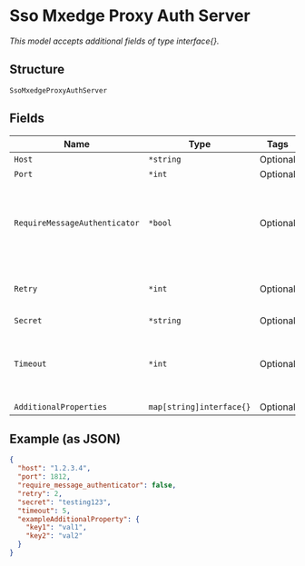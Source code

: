 
# Sso Mxedge Proxy Auth Server

*This model accepts additional fields of type interface{}.*

## Structure

`SsoMxedgeProxyAuthServer`

## Fields

| Name | Type | Tags | Description |
|  --- | --- | --- | --- |
| `Host` | `*string` | Optional | - |
| `Port` | `*int` | Optional | **Default**: `1812` |
| `RequireMessageAuthenticator` | `*bool` | Optional | Whether to require Message-Authenticator in requests<br><br>**Default**: `false` |
| `Retry` | `*int` | Optional | Authentication request retry<br><br>**Default**: `2` |
| `Secret` | `*string` | Optional | - |
| `Timeout` | `*int` | Optional | Authentication request timeout, in seconds<br><br>**Default**: `5` |
| `AdditionalProperties` | `map[string]interface{}` | Optional | - |

## Example (as JSON)

```json
{
  "host": "1.2.3.4",
  "port": 1812,
  "require_message_authenticator": false,
  "retry": 2,
  "secret": "testing123",
  "timeout": 5,
  "exampleAdditionalProperty": {
    "key1": "val1",
    "key2": "val2"
  }
}
```

